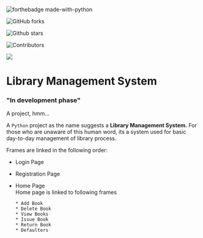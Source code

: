 ![forthebadge made-with-python](http://ForTheBadge.com/images/badges/made-with-python.svg)

![GitHub forks](https://img.shields.io/github/forks/Kanav-Arora/Library-Management-system?style=social)

![Github stars](https://img.shields.io/github/stars/Kanav-Arora/Library-Management-System?style=social)

![Contributors](https://img.shields.io/github/contributors/Kanav-Arora/Library-Management-System?style=social)

![](https://tokei.rs/b1/github/Kanav-Aroa/Library-Management-System)


# Library Management System
### **"In development phase"**


A project, hmm...

A `Python` project as the name suggests a **Library Management System.** For those who are unaware of this human word, its a system used for basic day-to-day management of library process.

Frames are linked in the following order: <br>

- Login Page
- Registration Page
- Home Page <br>
  Home page is linked to following frames

      * Add Book
      * Delete Book
      * View Books
      * Issue Book
      * Return Book
      * Defaulters


